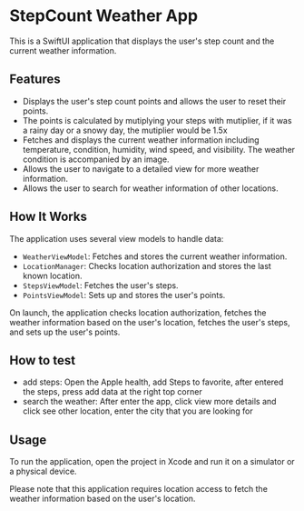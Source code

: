 # StepCount Weather App

This is a SwiftUI application that displays the user's step count and the current weather information.

## Features

- Displays the user's step count points and allows the user to reset their points.
- The points is calculated by mutiplying your steps with mutiplier, if it was a rainy day or a snowy day, the mutiplier would be 1.5x
- Fetches and displays the current weather information including temperature, condition, humidity, wind speed, and visibility. The weather condition is accompanied by an image.
- Allows the user to navigate to a detailed view for more weather information.
- Allows the user to search for weather information of other locations.

## How It Works

The application uses several view models to handle data:

- `WeatherViewModel`: Fetches and stores the current weather information.
- `LocationManager`: Checks location authorization and stores the last known location.
- `StepsViewModel`: Fetches the user's steps.
- `PointsViewModel`: Sets up and stores the user's points.

On launch, the application checks location authorization, fetches the weather information based on the user's location, fetches the user's steps, and sets up the user's points.

## How to test
- add steps: Open the Apple health, add Steps to favorite, after entered the steps, press add data at the right top corner
- search the weather: After enter the app, click view more details and click see other location, enter the city that you are looking for 

## Usage

To run the application, open the project in Xcode and run it on a simulator or a physical device.

Please note that this application requires location access to fetch the weather information based on the user's location.
